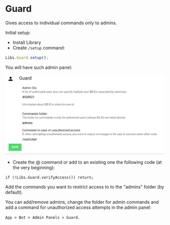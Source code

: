 # Guard

Gives access to individual commands only to admins.

Initial setup:

* Install Library
* Сreate `/setup` command:

```javascript
Libs.Guard.setup();
```

You will have such admin panel:

![](<../.gitbook/assets/image (91).png>)

* Create the @ command or add to an existing one the following code (at the very beginning):

```
if (!Libs.Guard.verifyAccess()) return;
```

Add the commands you want to restrict access to to the "admins" folder (by default).

You can add/remove admins, change the folder for admin commands and add a command for unauthorized access attempts in the admin panel:&#x20;

`App > Bot > Admin Panels > Guard.`
